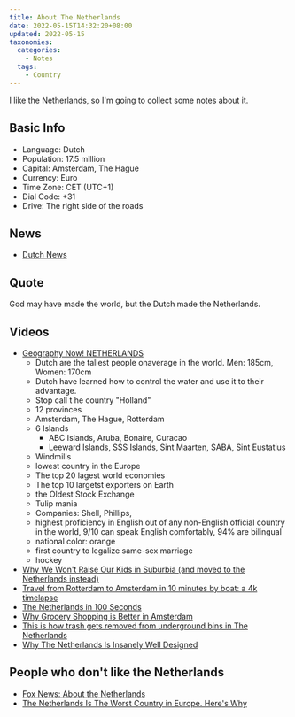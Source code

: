 ```yaml
---
title: About The Netherlands
date: 2022-05-15T14:32:20+08:00
updated: 2022-05-15
taxonomies:
  categories:
    - Notes
  tags:
    - Country
---
```


I like the Netherlands, so I'm going to collect some notes about it.

## Basic Info

- Language: Dutch
- Population: 17.5 million
- Capital: Amsterdam, The Hague
- Currency: Euro
- Time Zone: CET (UTC+1)
- Dial Code: +31
- Drive: The right side of the roads

## News

- [Dutch News](https://www.dutchnews.nl/)

## Quote

God may have made the world, but the Dutch made the Netherlands.

## Videos

- [Geography Now! NETHERLANDS](https://www.youtube.com/watch?v=f4TmQEZzsec)
  - Dutch are the tallest people onaverage in the world. Men: 185cm, Women: 170cm
  - Dutch have learned how to control the water and use it to their advantage.
  - Stop call t he country "Holland"
  - 12 provinces
  - Amsterdam, The Hague, Rotterdam
  - 6 Islands
    - ABC Islands, Aruba, Bonaire, Curacao
    - Leeward Islands, SSS Islands, Sint Maarten, SABA, Sint Eustatius
  - Windmills
  - lowest country in the Europe
  - The top 20 lagest world economies
  - The top 10 largetst exporters on Earth
  - the Oldest Stock Exchange
  - Tulip mania
  - Companies: Shell, Phillips,
  - highest proficiency in English out of any non-English official country in the world, 9/10 can speak English comfortably, 94% are bilingual
  - national color: orange
  - first country to legalize same-sex marriage
  - hockey
- [Why We Won't Raise Our Kids in Suburbia (and moved to the Netherlands instead)](https://www.youtube.com/watch?v=ul_xzyCDT98)
- [Travel from Rotterdam to Amsterdam in 10 minutes by boat: a 4k timelapse](https://www.youtube.com/watch?v=HfPCdJapIXA)
- [The Netherlands in 100 Seconds](https://www.youtube.com/watch?v=v0AP18DjLA0)
- [Why Grocery Shopping is Better in Amsterdam](https://www.youtube.com/watch?v=kYHTzqHIngk)
- [This is how trash gets removed from underground bins in The Netherlands](https://www.youtube.com/watch?v=t_QJ9fWzLUc)
- [​​Why The Netherlands Is Insanely Well Designed](https://www.youtube.com/watch?v=lP-G-inkkDg)

## People who don't like the Netherlands

- [Fox News: About the Netherlands](https://www.youtube.com/watch?feature=player_embedded&v=fKuJvYh6h9I#!)
- [The Netherlands Is The Worst Country in Europe. Here's Why](https://www.youtube.com/watch?v=JlaCSFUqHEw)
